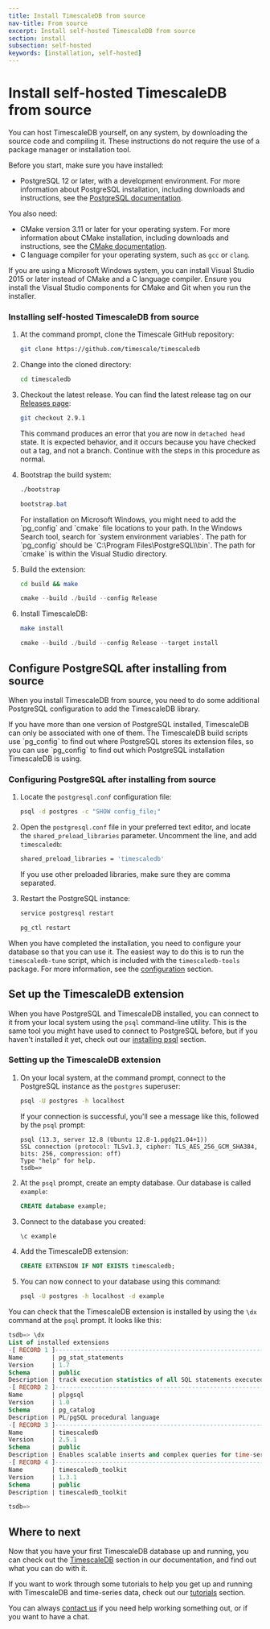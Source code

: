 ```yaml
---
title: Install TimescaleDB from source
nav-title: From source
excerpt: Install self-hosted TimescaleDB from source
section: install
subsection: self-hosted
keywords: [installation, self-hosted]
---
```


# Install self-hosted TimescaleDB from source

You can host TimescaleDB yourself, on any system, by downloading the source code
and compiling it. These instructions do not require the use of a package manager
or installation tool.

Before you start, make sure you have installed:

*   PostgreSQL 12 or later, with a development environment. For more information
    about PostgreSQL installation, including downloads and instructions, see the
    [PostgreSQL documentation][postgres-download].

You also need:

*   CMake version 3.11 or later for your operating system. For more information
    about CMake installation, including downloads and instructions, see the [CMake documentation][cmake-download].
*   C language compiler for your operating system, such as `gcc` or `clang`.

<highlight type="note">
If you are using a Microsoft Windows system, you can install Visual Studio 2015
or later instead of CMake and a C language compiler. Ensure you install the
Visual Studio components for CMake and Git when you run the installer.
</highlight>

<procedure>

### Installing self-hosted TimescaleDB from source

1.  At the command prompt, clone the Timescale GitHub repository:

    ```bash
    git clone https://github.com/timescale/timescaledb
    ```

1.  Change into the cloned directory:

    ```bash
    cd timescaledb
    ```

1.  Checkout the latest release. You can find the latest release tag on
    our [Releases page][gh-releases]:

    ```bash
    git checkout 2.9.1
    ```

    This command produces an error that you are now in `detached head` state. It
    is expected behavior, and it occurs because you have checked out a tag, and
    not a branch. Continue with the steps in this procedure as normal.

1.  Bootstrap the build system:

    <terminal>

    <tab label='Linux'>

    ```bash
    ./bootstrap
    ```

    </tab>

    <tab label="Windows">

    ```powershell
    bootstrap.bat
    ```

    </tab>

    </terminal>

    <highlight type="important">
    For installation on Microsoft Windows, you might need to add the `pg_config`
    and `cmake` file locations to your path. In the Windows Search tool, search
    for `system environment variables`. The path for `pg_config` should be
    `C:\Program Files\PostgreSQL\<version>\bin`. The path for `cmake` is within
    the Visual Studio directory.
    </highlight>

2.  Build the extension:

    <terminal>

    <tab label='Linux'>

    ```bash
    cd build && make
    ```

    </tab>

    <tab label="Windows">

    ```powershell
    cmake --build ./build --config Release
    ```

    </tab>

    </terminal>

3.  Install TimescaleDB:

    <terminal>

    <tab label='Linux'>

    ```bash
    make install
    ```

    </tab>

    <tab label="Windows">

    ```powershell
    cmake --build ./build --config Release --target install
    ```

    </tab>

    </terminal>

</procedure>

## Configure PostgreSQL after installing from source

When you install TimescaleDB from source, you need to do some additional
PostgreSQL configuration to add the TimescaleDB library.

<highlight type="important">
If you have more than one version of PostgreSQL installed, TimescaleDB can only
be associated with one of them. The TimescaleDB build scripts use `pg_config` to
find out where PostgreSQL stores its extension files, so you can use `pg_config`
to find out which PostgreSQL installation TimescaleDB is using.
</highlight>

<procedure>

### Configuring PostgreSQL after installing from source

1.  Locate the `postgresql.conf` configuration file:

    ```bash
    psql -d postgres -c "SHOW config_file;"
    ```

1.  Open the `postgresql.conf` file in your preferred text editor, and locate
    the `shared_preload_libraries` parameter. Uncomment the line, and
    add `timescaledb`:

    ```bash
    shared_preload_libraries = 'timescaledb'
    ```

    If you use other preloaded libraries, make sure they are comma separated.
1.  Restart the PostgreSQL instance:
    <terminal>

    <tab label='Linux'>

    ```bash
    service postgresql restart
    ```

    </tab>

    <tab label="Windows">

    ```powershell
    pg_ctl restart
    ```

    </tab>

    </terminal>

</procedure>

When you have completed the installation, you need to configure your database so
that you can use it. The easiest way to do this is to run the `timescaledb-tune`
script, which is included with the `timescaledb-tools` package. For more
information, see the [configuration][config] section.

## Set up the TimescaleDB extension

When you have PostgreSQL and TimescaleDB installed, you can connect to it from
your local system using the `psql` command-line utility. This is the same tool
you might have used to connect to PostgreSQL before, but if you haven't
installed it yet, check out our [installing psql][install-psql] section.

<procedure>

### Setting up the TimescaleDB extension

1.  On your local system, at the command prompt, connect to the PostgreSQL
    instance as the `postgres` superuser:

    ```bash
    psql -U postgres -h localhost
    ```

    If your connection is successful, you'll see a message like this, followed
    by the `psql` prompt:

    ```
    psql (13.3, server 12.8 (Ubuntu 12.8-1.pgdg21.04+1))
    SSL connection (protocol: TLSv1.3, cipher: TLS_AES_256_GCM_SHA384, bits: 256, compression: off)
    Type "help" for help.
    tsdb=>
    ```

1.  At the `psql` prompt, create an empty database. Our database is
    called `example`:

    ```sql
    CREATE database example;
    ```

1.  Connect to the database you created:

    ```sql
    \c example
    ```

1.  Add the TimescaleDB extension:

    ```sql
    CREATE EXTENSION IF NOT EXISTS timescaledb;
    ```

1.  You can now connect to your database using this command:

    ```bash
    psql -U postgres -h localhost -d example
    ```

</procedure>

You can check that the TimescaleDB extension is installed by using the `\dx`
command at the `psql` prompt. It looks like this:

```sql
tsdb=> \dx
List of installed extensions
-[ RECORD 1 ]------------------------------------------------------------------
Name        | pg_stat_statements
Version     | 1.7
Schema      | public
Description | track execution statistics of all SQL statements executed
-[ RECORD 2 ]------------------------------------------------------------------
Name        | plpgsql
Version     | 1.0
Schema      | pg_catalog
Description | PL/pgSQL procedural language
-[ RECORD 3 ]------------------------------------------------------------------
Name        | timescaledb
Version     | 2.5.1
Schema      | public
Description | Enables scalable inserts and complex queries for time-series data
-[ RECORD 4 ]------------------------------------------------------------------
Name        | timescaledb_toolkit
Version     | 1.3.1
Schema      | public
Description | timescaledb_toolkit

tsdb=>
```

## Where to next

Now that you have your first TimescaleDB database up and running, you can check
out the [TimescaleDB][tsdb-docs] section in our documentation, and find out what
you can do with it.

If you want to work through some tutorials to help you get up and running with
TimescaleDB and time-series data, check out our [tutorials][tutorials] section.

You can always [contact us][contact] if you need help working something out, or
if you want to have a chat.

[contact]: https://www.timescale.com/contact
[install-psql]: /timescaledb/:currentVersion:/how-to-guides/connecting/psql/
[tsdb-docs]: /timescaledb/:currentVersion:/
[tutorials]: /timescaledb/:currentVersion:/tutorials/
[config]: /timescaledb/:currentVersion:/how-to-guides/configuration/
[postgres-download]: https://www.postgresql.org/download/
[cmake-download]: https://cmake.org/download/
[gh-releases]: https://github.com/timescale/timescaledb/releases
